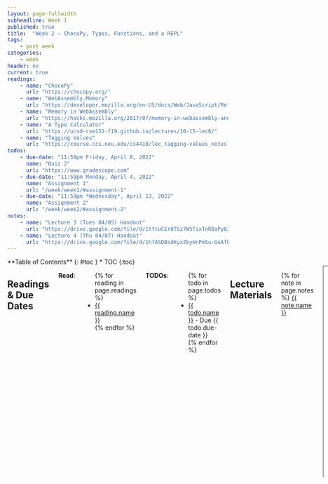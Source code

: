 ```yaml
---
layout: page-fullwidth
subheadline: Week 1
published: true
title:  "Week 2 – ChocoPy, Types, Functions, and a REPL"
tags:
    - post week
categories:
    - week
header: no
current: true
readings:
    - name: "ChocoPy"
      url: "https://chocopy.org/"
    - name: "WebAssembly.Memory"
      url: "https://developer.mozilla.org/en-US/docs/Web/JavaScript/Reference/Global_Objects/WebAssembly/Memory"
    - name: "Memory in WebAssembly"
      url: "https://hacks.mozilla.org/2017/07/memory-in-webassembly-and-why-its-safer-than-you-think/"
    - name: "A Type Calculator"
      url: "https://ucsd-cse131-f19.github.io/lectures/10-15-lec6/"
    - name: "Tagging Values"
      url: "https://course.ccs.neu.edu/cs4410/lec_tagging-values_notes.html"
todos:
    - due-date: "11:59pm Friday, April 8, 2022"
      name: "Quiz 2"
      url: "https://www.gradescope.com"
    - due-date: "11:59pm Monday, April 4, 2022"
      name: "Assignment 1"
      url: "/week/week1/#assignment-1"
    - due-date: "11:59pm *Wednesday*, April 13, 2022"
      name: "Assignment 2"
      url: "/week/week2/#assignment-2"
notes:
    - name: "Lecture 3 (Tues 04/05) Handout"
      url: "https://drive.google.com/file/d/1tfcuCEr8TSz7W5TixTnROaPy6J8B0x_s"
    - name: "Lecture 4 (Thu 04/07) Handout"
      url: "https://drive.google.com/file/d/1hfASDBsdKyxZkyHrPmSu-GoAfb-vPYKC"
---
```


<div class="row">
<div class="medium-4 medium-push-8 columns" markdown="1">
<div class="panel radius fixed-toc"  data-options="sticky_on:large" markdown="1">
**Table of Contents**
{: #toc }
*  TOC
{:toc}
</div>
</div><!-- /.medium-4.columns -->

<div class="medium-8 medium-pull-4 columns" markdown="1">

## Readings & Due Dates

**Read**:

<ul>
{% for reading in page.readings %}
<li><a target="_blank" href="{{ reading.url }}">{{ reading.name }}</a></li>
{% endfor %}
</ul>

**TODOs**:

<ul>
{% for todo in page.todos %}
<li><a target="_blank" href="{{ todo.url }}">{{ todo.name }}</a> - Due {{ todo.due-date }}</li>
{% endfor %}
</ul>

## Lecture Materials

{% for note in page.notes %}
<a href="{{ note.url }}">{{ note.name }}</a>
<iframe src="{{ note.url }}/preview" width="640" height="480" allow="autoplay"></iframe>
{% else %}
_Links to podcasts, notes, and code from class will be here after they're created!_
{% endfor %}

## Assignment 2

### PA2: ChocoPy Functions, Types, and Control Flow

In this PA, you'll design and implement a compiler for all but the
heap-manipulating parts of ChocoPy.

There is some support code and examples that can help you:

- From lecture3, basics of functions and type-checking (you'll need to extend
this, but it has simple starting points)
https://github.com/ucsd-cse231-s22/lecture3

You can use any code from lecture directly or for inspiration (like
[lecture3](https://github.com/ucsd-cse231-s22/lecture3) or code we publish on
Piazza from office hours). It is by no means guaranteed to perfectly match the
ChocoPy spec, but it _does_ run and provide some valuable code structure
suggestions you will find useful. You might choose to base your implementation
on how you approached PA1, or take a different approach entirely based on what
you learned. Feel free to use snippets of TypeScript, WASM, and so on that you
find online as long as you're sure it has a permissive license. Link to the
source for code you use if you find it.
**Don't** try to find or use past solutions from last year (it's bad for
your learning, this assignment isn't exactly the same, etc).

Feel free to discuss the specification, approaches, implementation strategies
and tricks, etc. Try to do the programming on your own, but don't be afraid of
seeing someone else's code or learning a useful TypeScript pattern from them.
Focus on doing what you feel is best for one anothers' learning. If you struggle
on this assignment and don't get all the credit, there will be opportunities to
make it up, so focus on developing your skills rather than trying to put
together a complete solution you don't understand.

So that we can test your code and for the examples described at the end, you
need to support:

- A web-based text box with a run button and output for successful compilation
and for errors, using `npm run build-web`
- A `node-main`-like interface for running programs from the command line, using
`npm run build-cli`
- Some way to write unit tests for your code, which runs with `npm test`

We highly recommend using some repository we've given you to get the packages
and basics in place, but you're free to (and responsible for!) making any
updates and changes to meet the specification below.

### Language Specification

You'll be implementing the following sub-grammar of ChocoPy:

<html>
<meta charset="utf-8"/>
<pre>
<code>program := &lt;var_def | func_def><sup>*</sup> &lt;stmt><sup>*</sup>
var_def := &lt;typed_var> = &lt;literal>
typed_var := &lt;name> : &lt;type>
func_def := def &lt;name>([&lt;typed_var> [, &lt;typed_var>]<sup>*</sup>]<sup>?</sup>) [-> &lt;type>]<sup>?</sup> : &lt;func_body>
func_body := &lt;var_def><sup>*</sup> &lt;stmt><sup>+</sup>
stmt := &lt;name> = &lt;expr>
      | if &lt;expr>: &lt;stmt><sup>+</sup> [elif &lt;expr>: &lt;stmt><sup>+</sup>]<sup>?</sup> [else: &lt;stmt><sup>+</sup>]<sup>?</sup>
      | while &lt;expr>: &lt;stmt><sup>+</sup>
      | pass
      | return &lt;expr><sup>?</sup>
      | &lt;expr>
expr := &lt;literal>
      | &lt;name>
      | &lt;uniop> &lt;expr>
      | &lt;expr> &lt;binop> &lt;expr>
      | ( &lt;expr> )
      | &lt;name>([&lt;expr> [, &lt;expr>]<sup>*</sup>]<sup>?</sup>)
uniop := not | -
binop := + | - | * | // | % | == | != | &lt;= | >= | &lt; | > | is                 
literal := None
         | True
         | False
         | &lt;number>
type := int | bool
number := 32-bit integer literals</code>
</pre>
</html>

The grammar above is a strict subset of ChocoPy's. Namely, the grammar above 
excludes:
- lists
- strings
- classes
- nested functions
- for loops
- global and nonlocal declarations inside a function

Your compiler should have _the same output and error messages_ as ChocoPy for
programs in this subset. If you need to test out a program to check its
behavior, you can do so at ChocoPy's web site.

### Handin

You will turn in two deliverables, a repository containing your implementation,
and an informative README PDF.

Turn in your codebase to `pa2-code` and your writeup to `pa2-pdf` on Gradescope.

There is no autograder for this assignment. You are responsible for testing
your implementation and ensuring that it matches the ChocoPy reference
implementation's behavior on the relevant sub-language for this PA.

Your README should include the following components:

1. A description of the representation of values (integers, booleans, and
None) in your implementation. Show how the representation is used to print
`True`/`False` for boolean results rather than numeric output.
2. Give an example of a program that uses
    - At least one global variable
    - At least one function with a parameter
    - At least one variable defined inside a function

    By linking to specific definitions and code in your implementation,
    describe where and how those three variables are stored and represented
    throughout compilation.
3. Write a ChocoPy program that goes into an infinite loop. What happens when
you run it on the web page using your compiler?
4. For each of the following scenarios, show a screenshot of your compiler
running the scenario in the browser:
    1. A program that reports a type error for adding a number and a boolean
    where one operand is a call expression and the other operand is a variable
    (for example, `f(1) + x`)
    2. A program that has a type error in a conditional position (the condition
    part of an if or while), where that position is a _non-global_ identifier
    (function parameter or local variable)
    3. A program that with a loop that has multiple iterations, and calls a
    function on each iteration (it can be the same function)
    3. A program that returns from the body of a loop, and not on the first
    iteration of the loop
    4. Printing an integer and a boolean
    5. A recursive function that terminates (e.g. no stack overflow)
    6. Two mutually-recursive functions that terminate (e.g. no stack overflow)
5. Choose _one_ of example (1) or (2) above, show a few lines of code around the
line that reports the error and describe the relevant parts of the type-checking
environment at that point.

If for any of the above items you _don't complete it_, write a short explanation
of why it was hard/what you think needs to be done in order to finish it (just a
few sentences), which will help us understand your overall learning and give the
best feedback.



</div>
